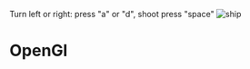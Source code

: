 Turn left or right: press "a" or "d", shoot press "space"
![ship](https://user-images.githubusercontent.com/47178940/117121552-0923b700-ad95-11eb-87ce-dad293728eca.jpg)
# OpenGl
